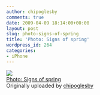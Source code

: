 ```yaml
---
author: chipoglesby
comments: true
date: 2009-04-09 18:14:00+00:00
layout: post
slug: photo-signs-of-spring
title: 'Photo: Signs of spring'
wordpress_id: 264
categories:
- iPhone
---
```


[![](http://farm4.static.flickr.com/3595/3426422365_5c48ba3330.jpg)](http://www.flickr.com/photos/chipoglesby/3426422365/)  
[Photo: Signs of spring](http://www.flickr.com/photos/chipoglesby/3426422365/)  
Originally uploaded by [chipoglesby](http://www.flickr.com/people/chipoglesby/)

  

